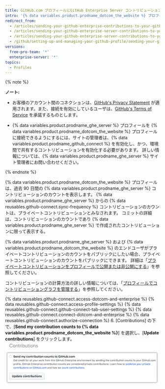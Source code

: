 ```yaml
---
title: GitHub.com プロフィールにGitHub Enterprise Server コントリビューションを伝達する
intro: '{% data variables.product.prodname_dotcom_the_website %} プロフィールにコントリビューションカウントを送ることで、{% data variables.product.prodname_ghe_server %} のあなたの作業をハイライトできます。'
redirect_from:
  - /articles/sending-your-github-enterprise-contributions-to-your-github-com-profile/
  - /articles/sending-your-github-enterprise-server-contributions-to-your-github-com-profile
  - /articles/sending-your-github-enterprise-server-contributions-to-your-githubcom-profile
  - /github/setting-up-and-managing-your-github-profile/sending-your-github-enterprise-server-contributions-to-your-githubcom-profile
versions:
  free-pro-team: '*'
  enterprise-server: '*'
topics:
  - Profiles
---
```

{% note %}

**ノート:**
- お客様のアカウント間のコネクションは、<a href="/articles/github-privacy-statement/" class="dotcom-only">GitHub's Privacy Statement</a> が適用されます。また、接続を有効にしているユーザは、<a href="/articles/github-terms-of-service/" class="dotcom-only">GitHub's Terms of Service</a> を承諾するものとします。

- {% data variables.product.prodname_ghe_server %} プロフィールを {% data variables.product.prodname_dotcom_the_website %} プロフィールに接続できるようにするには、サイトの管理者は、{% data variables.product.prodname_github_connect %} を有効化し、かつ、環境間で共有するコントリビューションを有効化する必要があります。 詳しい情報については、{% data variables.product.prodname_ghe_server %} サイト管理者にお問い合わせください。

{% endnote %}

{% data variables.product.prodname_dotcom_the_website %} プロフィールは、過去 90 日間の {% data variables.product.prodname_ghe_server %} コントリビューションのカウントを表示します。 {% data variables.product.prodname_ghe_server %} からの {% data reusables.github-connect.sync-frequency %} コントリビューションのカウントは、プライベートコントリビューションとみなされます。 コミットの詳細は、コントリビューションのカウントであり {% data variables.product.prodname_ghe_server %} で作成されたコントリビューションに限って表示する。

{% data variables.product.prodname_ghe_server %} および {% data variables.product.prodname_dotcom_the_website %} のエンドユーザがプライベートコントリビューションのカウントをパブリックにしたい場合、プライベートコントリビューションのカウントをパブリックにできます。 詳細は「[プライベートコントリビューションをプロフィールで公開または非公開にする](/articles/publicizing-or-hiding-your-private-contributions-on-your-profile/)」を参照してください。

コントリビューションの計算方法の詳しい情報については、「[プロフィールでコントリビューショングラフを管理する](/articles/managing-contribution-graphs-on-your-profile/)」を参照してください。

{% data reusables.github-connect.access-dotcom-and-enterprise %}
{% data reusables.github-connect.access-profile-settings %}
{% data reusables.github-connect.github-connect-tab-user-settings %}
{% data reusables.github-connect.connect-dotcom-and-enterprise %}
{% data reusables.github-connect.authorize-connection %}
6. [Contributions] の下で、[**Send my contribution counts to {% data variables.product.prodname_dotcom_the_website %}**] を選択し、[**Update contributions**] をクリックします。 ![コントリビューションを送信するチェックボックスとコントリビューション更新ボタン](/assets/images/help/settings/send-and-update-contributions.png)
